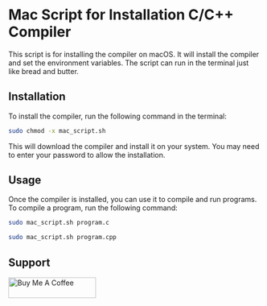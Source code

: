 # Mac Script for Installation C/C++ Compiler
This script is for installing the compiler on macOS. It will install the compiler and set the environment variables. The script can run in the terminal just like bread and butter.

## Installation
To install the compiler, run the following command in the terminal:

```bash
sudo chmod -x mac_script.sh
```

This will download the compiler and install it on your system. You may need to enter your password to allow the installation.

## Usage

Once the compiler is installed, you can use it to compile and run programs. To compile a program, run the following command:

```bash
sudo mac_script.sh program.c
```

```bash
sudo mac_script.sh program.cpp
```

## Support

<a href="https://www.buymeacoffee.com/krunalkanojiya" target="_blank"><img src="https://cdn.buymeacoffee.com/buttons/default-orange.png" alt="Buy Me A Coffee" height="41" width="174"></a>
